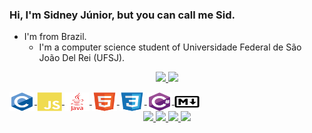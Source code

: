 ### Hi, I'm Sidney Júnior, but you can call me **Sid**.

- I'm from Brazil.
  - I'm a computer science student of Universidade Federal de São João Del Rei (UFSJ).

<div align="center">
  <a href="https://github.com/sidjr2">
  <img height="140em" src="https://github-readme-stats.vercel.app/api?username=sidjr2&show_icons=true&theme=dracula&include_all_commits=true&count_private=true"/>
  <img height="140em" src="https://github-readme-stats.vercel.app/api/top-langs/?username=sidjr2&layout=compact&langs_count=7&theme=dracula"/>
</div>
  
<p>
  
<div aling="center">
  <img align="center" alt="Ge-C" height="30" width="40" src="https://raw.githubusercontent.com/devicons/devicon/master/icons/c/c-original.svg">
  <img align="center" alt="Ge-Js" height="30" width="40" src="https://raw.githubusercontent.com/devicons/devicon/master/icons/javascript/javascript-plain.svg">
  <img align="center" alt="Ge-Js" height="30" width="40" src="https://raw.githubusercontent.com/devicons/devicon/master/icons/java/java-plain-wordmark.svg">
  <img align="center" alt="Ge-HTML" height="30" width="40" src="https://raw.githubusercontent.com/devicons/devicon/master/icons/html5/html5-original.svg"> 
  <img align="center" alt="Ge-CSS" height="30" width="40" src="https://raw.githubusercontent.com/devicons/devicon/master/icons/css3/css3-original.svg">
  <img align="center" alt="Ge-Csharp" height="30" width="40" src="https://raw.githubusercontent.com/devicons/devicon/master/icons/csharp/csharp-original.svg">
  <img align="center" alt="Ge-Markdown" height="30" width="40" src="https://raw.githubusercontent.com/devicons/devicon/master/icons/markdown/markdown-original.svg">
</div>
  
<div align="center">
  <a target="_blank" href="https://www.linkedin.com/in/sidney-jr2">
    <img src="https://img.shields.io/badge/-LinkedIn-%230077B5?style=for-the-badge&logo=linkedin&logoColor=white" 
  </a>
  <a target="_blank" href="https://www.instagram.com/sid_jr2">
    <img src="https://img.shields.io/badge/Instagram-E4405F?style=for-the-badge&logo=instagram&logoColor=white">
  </a>
  <a target="_blank" href="mailto:sidney.fejr@gmail.com">
    <img src="https://img.shields.io/badge/Gmail-D14836?style=for-the-badge&logo=gmail&logoColor=white">
  </a>
  <a target="_blank" href="https://www.facebook.com/sidney.junior.3958">
    <img src="https://img.shields.io/badge/Facebook-1877F2?style=for-the-badge&logo=facebook&logoColor=white">
  </a>
</div>
